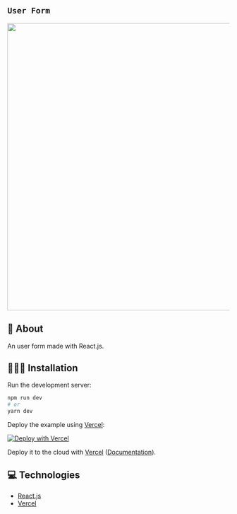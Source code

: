 ## `User Form`

<p align="left">
<img src="https://user-images.githubusercontent.com/47937044/158089295-51b2ac25-f73f-4b2d-a58c-bf434e8ba391.png" width="650" alt="" />
</p>

## 📕 About

An user form made with React.js.

## 🧑🏻‍💻 Installation

Run the development server:

```bash
npm run dev
# or
yarn dev
```

Deploy the example using [Vercel](https://vercel.com?utm_source=github&utm_medium=readme&utm_campaign=next-example):

[![Deploy with Vercel](https://vercel.com/button)](https://vercel.com/new/git/external?repository-url=https://github.com/vercel/next.js/tree/canary/examples/with-tailwindcss&project-name=with-tailwindcss&repository-name=with-tailwindcss)

Deploy it to the cloud with [Vercel](https://vercel.com/new?utm_source=github&utm_medium=readme&utm_campaign=next-example) ([Documentation](https://nextjs.org/docs/deployment)).

## 💻 Technologies

- [React.js](https://beta.reactjs.org/)
- [Vercel](https://vercel.com/docs)
